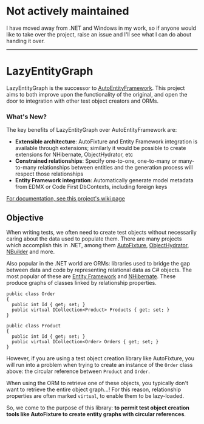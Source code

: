 # Not actively maintained
I have moved away from .NET and Windows in my work, so if anyone would like to take over the project, raise an issue and I'll see what I can do about handing it over.

---

# LazyEntityGraph
LazyEntityGraph is the successor to [AutoEntityFramework](/alexfoxgill/AutoFixture.AutoEntityFramework). This project aims to both improve upon the functionality of the original, and open the door to integration with other test object creators and ORMs.

### What's New?
The key benefits of LazyEntityGraph over AutoEntityFramework are:

- **Extensible architecture**: AutoFixture and Entity Framework integration is available through extensions; similarly it would be possible to create extensions for NHibernate, ObjectHydrator, etc
- **Constrained relationships**: Specify one-to-one, one-to-many or many-to-many relationships between entities and the generation process will respect those relationships
- **Entity Framework integration**: Automatically generate model metadata from EDMX or Code First DbContexts, including foreign keys

[For documentation, see this project's wiki page](/alexfoxgill/LazyEntityGraph/wiki)

## Objective
When writing tests, we often need to create test objects without necessarily caring about the data used to populate them. There are many projects which accomplish this in .NET, among them [AutoFixture](/AutoFixture/AutoFixture), [ObjectHydrator](/PrintsCharming/ObjectHydrator), [NBuilder](/garethdown44/nbuilder/) and more.

Also popular in the .NET world are ORMs: libraries used to bridge the gap between data and code by representing relational data as C# objects. The most popular of these are [Entity Framework](/aspnet/EntityFramework) and [NHibernate](/nhibernate/nhibernate-core). These produce graphs of classes linked by relationship properties. 

```CSharp
public class Order
{
  public int Id { get; set; }
  public virtual ICollection<Product> Products { get; set; }
}

public class Product
{
  public int Id { get; set; }
  public virtual ICollection<Order> Orders { get; set; }
}
```

However, if you are using a test object creation library like AutoFixture, you will run into a problem when trying to create an instance of the `Order` class above: the circular reference between `Product` and `Order`. 

When using the ORM to retrieve one of these objects, you typically don't want to retrieve the entire object graph...! For this reason, relationship properties are often marked `virtual`, to enable them to be lazy-loaded.

So, we come to the purpose of this library: **to permit test object creation tools like AutoFixture to create entity graphs with circular references**.
